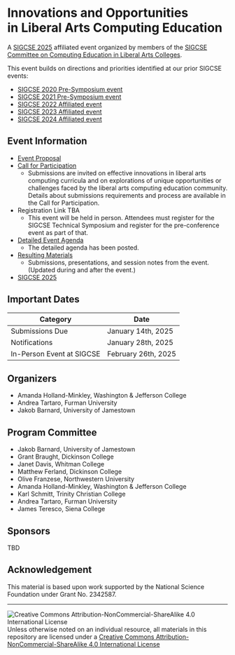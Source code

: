 # Innovations and Opportunities<br> in Liberal Arts Computing Education

A [SIGCSE 2025](https://sigcse2025.sigcse.org) affiliated event organized by members of the [SIGCSE Committee on Computing Education in Liberal Arts Colleges](https://computing-in-the-liberal-arts.github.io/computing-in-the-liberal-arts/).

This event builds on directions and priorities identified at our prior SIGCSE events:
- [SIGCSE 2020 Pre-Symposium event](https://computing-in-the-liberal-arts.github.io/SIGCSE2020-PreSymposium-Event/)
- [SIGCSE 2021 Pre-Symposium event](https://computing-in-the-liberal-arts.github.io/SIGCSE2021-PreSymposium-Event/)
- [SIGCSE 2022 Affiliated event](https://computing-in-the-liberal-arts.github.io/SIGCSE2022-Affiliated-Event/)
- [SIGCSE 2023 Affiliated event](https://computing-in-the-liberal-arts.github.io/SIGCSE2023-Affiliated-Event/)
- [SIGCSE 2024 Affiliated event](https://computing-in-the-liberal-arts.github.io/SIGCSE2024-Affiliated-Event/)

## Event Information

- [Event Proposal](2025-event-proposal.pdf)
- [Call for Participation](2025CallForParticipation.md)
    - Submissions are invited on effective innovations in liberal arts computing curricula and on explorations of unique opportunities or challenges faced by the liberal arts computing education community. Details about submissions requirements and process are available in the Call for Participation.
- Registration Link TBA
  - This event will be held in person. Attendees must register for the SIGCSE Technical Symposium and register for the pre-conference event as part of that.
- [Detailed Event Agenda](eventAgenda.md)
    - The detailed agenda has been posted.
- [Resulting Materials](materials.md)
  - Submissions, presentations, and session notes from the event. (Updated during and after the event.)
- [SIGCSE 2025](https://sigcse2025.sigcse.org)

## Important Dates

| Category                           | Date|
|------------------------------------|-----------------------|
| Submissions Due                    | January 14th, 2025 |
| Notifications                      | January 28th, 2025 |
| In-Person Event at SIGCSE          | February 26th, 2025 |

## Organizers

- Amanda Holland-Minkley, Washington & Jefferson College
- Andrea Tartaro, Furman University
- Jakob Barnard, University of Jamestown

## Program Committee

- Jakob Barnard, University of Jamestown
- Grant Braught, Dickinson College
- Janet Davis, Whitman College
- Matthew Ferland, Dickinson College
- Olive Franzese, Northwestern University
- Amanda Holland-Minkley, Washington & Jefferson College
- Karl Schmitt, Trinity Christian College
- Andrea Tartaro, Furman University
- James Teresco, Siena College

## Sponsors

TBD

## Acknowledgement

This material is based upon work supported by the National Science Foundation under Grant
No. 2342587.

___
![Creative Commons Attribution-NonCommercial-ShareAlike 4.0 International License](https://i.creativecommons.org/l/by-nc-sa/4.0/88x31.png "Creative Commons Attribution-NonCommercial-ShareAlike 4.0 International License") Unless otherwise noted on an individual resource, all materials in this repository are licensed under a [Creative Commons Attribution-NonCommercial-ShareAlike 4.0 International License](http://creativecommons.org/licenses/by-nc-sa/4.0/)
